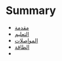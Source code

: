 # Summary

* [مقدمة](README.md)
* [التعليم](education.md)
* [المواصلات](transportation.md)
* [الطاقة](energy.md)
* 

